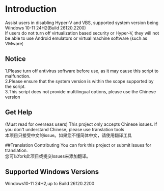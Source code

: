 # Introduction
Assist users in disabling Hyper-V and VBS, supported system version being Windows 10-11 24H2(Build 26120.2200) <br>
If users do not turn off virtualization based security or Hyper-V, they will not be able to use Android emulators or virtual machine software (such as VMware)

## Notice

1.Please turn off antivirus software before use, as it may cause this script to malfunction.<br>
2.Please ensure that the system version is within the scope supported by the script.<br>
3.This script does not provide multilingual options, please use the Chinese version<br>

## Get Help
(Must read for overseas users) This project only accepts Chinese issues. If you don't understand Chinese, please use translation tools <br>
本项目只接受中文的issue。如果您不懂简体中文，请使用翻译工具

##Translation Contributing
You can fork this project or submit lssues for translation.  <br>
您可以fork此项目或提交lssues来添加翻译。


## Supported Windows Versions
Windows10-11 24H2,up to Build 26120.2200
